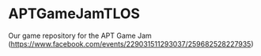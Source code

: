 # APTGameJamTLOS
Our game repository for the APT Game Jam (https://www.facebook.com/events/229031511293037/259682528227935)
